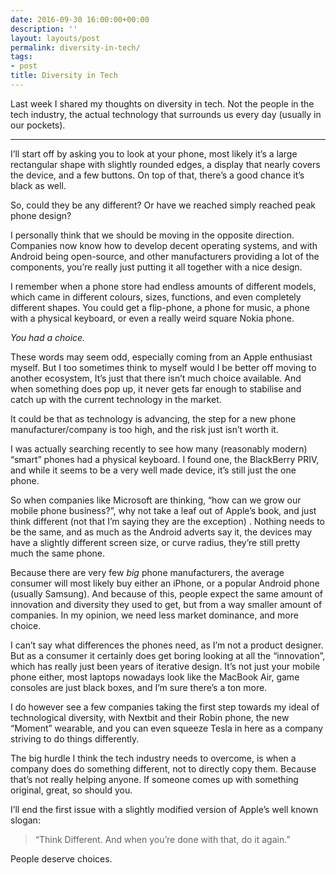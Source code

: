```yaml
---
date: 2016-09-30 16:00:00+00:00
description: ''
layout: layouts/post
permalink: diversity-in-tech/
tags:
- post
title: Diversity in Tech
---
```


<div class="kg-card-markdown">
<p>Last week I shared my thoughts on diversity in tech. Not the people in the tech industry, the actual technology that surrounds us every day (usually in our pockets).</p>
<hr>
<p>I’ll start off by asking you to look at your phone, most likely it’s a large rectangular shape with slightly rounded edges, a display that nearly covers the device, and a few buttons. On top of that, there’s a good chance it’s black as well.</p>
<p>So, could they be any different? Or have we reached simply reached peak phone design?</p>
<p>I personally think that we should be moving in the opposite direction. Companies now know how to develop decent operating systems, and with Android being open-source, and other manufacturers providing a lot of the components, you’re really just putting it all together with a nice design.</p>
<p>I remember when a phone store had endless amounts of different models, which came in different colours, sizes, functions, and even completely different shapes. You could get a flip-phone, a phone for music, a phone with a physical keyboard, or even a really weird square Nokia phone.</p>
<p><em>You had a choice.</em></p>
<p>These words may seem odd, especially coming from an Apple enthusiast myself. But I too sometimes think to myself would I be better off moving to another ecosystem, It’s just that there isn’t much choice available. And when something does pop up, it never gets far enough to stabilise and catch up with the current technology in the market.</p>
<p>It could be that as technology is advancing, the step for a new phone manufacturer/company is too high, and the risk just isn’t worth it.</p>
<p>I was actually searching recently to see how many (reasonably modern) “smart” phones had a physical keyboard. I found one, the BlackBerry PRIV, and while it seems to be a very well made device, it’s still just the one phone.</p>
<p>So when companies like Microsoft are thinking, “how can we grow our mobile phone business?”, why not take a leaf out of Apple’s book, and just think different (not that I’m saying they are the exception) .  Nothing needs to be the same,  and as much as the Android adverts say it, the devices may have a slightly different screen size, or curve radius, they’re still pretty much the same phone.</p>
<p>Because there are very few <em>big</em> phone manufacturers, the average consumer will most likely buy either an iPhone, or a popular Android phone (usually Samsung).  And because of this, people expect the same amount of innovation and diversity they used to get, but from a way smaller amount of companies.  In my opinion, we need less market dominance, and more choice.</p>
<p>I can’t say what differences the phones need, as I’m not a product designer. But as a consumer it certainly does get boring looking at all the “innovation”, which has really just been years of iterative design. It’s not just your mobile phone either, most laptops nowadays look like the MacBook Air, game consoles are just black boxes, and I’m sure there’s a ton more.</p>
<p>I do however see a few companies taking the first step towards my ideal of technological diversity, with Nextbit and their Robin phone, the new “Moment” wearable, and you can even squeeze Tesla in here as a company striving to do things differently.</p>
<p>The big hurdle I think the tech industry needs to overcome, is when a company does do something different, not to directly copy them. Because that’s not really helping anyone. If someone comes up with something original, great, so should you.</p>
<p>I’ll end the first issue with a slightly modified version of Apple’s well known slogan:</p>
<blockquote>
<p>“Think Different. And when you’re done with that, do it again.”</p>
</blockquote>
<p>People deserve choices.</p>
</div>